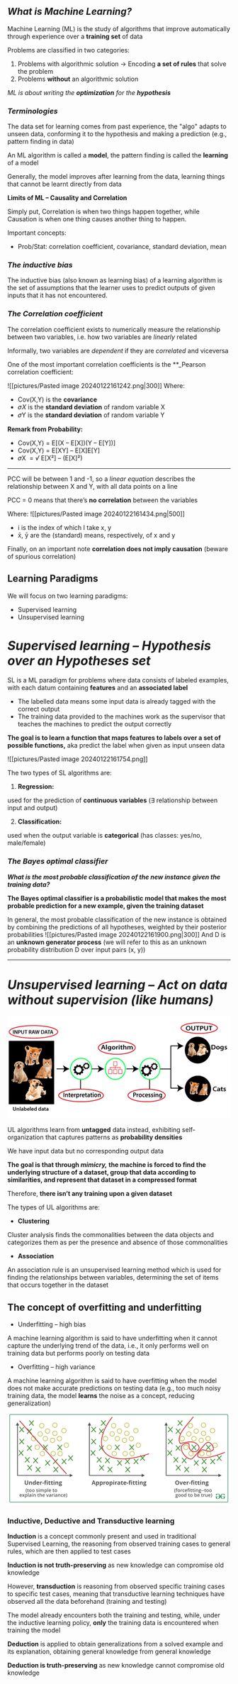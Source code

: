 ## **_What is Machine Learning?_**

Machine Learning (ML) is the study of algorithms that improve automatically through experience over a **training set** of data

Problems are classified in two categories:

1. Problems with algorithmic solution $\rightarrow$ Encoding **a set of rules** that solve the problem
2. Problems **without** an algorithmic solution

_ML is about writing the **optimization** for the **hypothesis**_
### **_Terminologies_**

The data set for learning comes from past experience, the "algo" adapts to unseen data, conforming it to the hypothesis and making a prediction (e.g., pattern finding in data)

An ML algorithm is called a **model**, the pattern finding is called the **learning** of a model

Generally, the model improves after learning from the data, learning things that cannot be learnt directly from data

**Limits of ML – Causality and Correlation**

Simply put, Correlation is when two things happen together, while Causation is when one thing causes another thing to happen. 

Important concepts:

* Prob/Stat: correlation coefficient, covariance, standard deviation, mean

### **_The inductive bias_**

The inductive bias (also known as learning bias) of a learning algorithm is the set of assumptions that the learner uses to predict outputs of given inputs that it has not encountered.

### **_The Correlation coefficient_**

The correlation coefficient exists to numerically measure the relationship between two variables, i.e. how two variables are _linearly_ related

Informally, two variables are _dependent_ if they are _correlated_ and viceversa

One of the most important correlation coefficients is the **_Pearson correlation coefficient:

![[pictures/Pasted image 20240122161242.png|300]]
Where:

* Cov(X,Y) is the **covariance**
* 𝜎𝑋 is the **standard deviation** of random variable X
* 𝜎Y is the **standard deviation** of random variable Y

**Remark from Probability:**

* Cov(X,Y) = E[(X – E[X])(Y – E[Y])]
* Cov(X,Y) = E[XY] – E[X]E[Y]
* 𝜎X  = _√_ E[X²] – (E[X]²)

--------
PCC will be between 1 and -1, so a _linear equation_ describes the relationship between X and Y, with all data points on a line

PCC = 0 means that there’s **no correlation** between the variables

Where:
![[pictures/Pasted image 20240122161434.png|500]]

* i is the index of which I take x, y
* x̄, ȳ are the (standard) means, respectively, of x and y

Finally, on an important note **correlation does not imply causation** (beware of spurious correlation)
## **Learning Paradigms**

We will focus on two learning paradigms:
* Supervised learning
* Unsupervised learning
# **_Supervised learning – Hypothesis over an Hypotheses set_**

SL is a ML paradigm for problems where data consists of labeled examples, with each datum containing **features** and an **associated label**

* The labelled data means some input data is already tagged with the correct output
* The training data provided to the machines work as the supervisor that teaches the machines to predict the output correctly

**The goal is to learn a function that maps features to labels over a set of possible functions,** aka predict the label when given as input unseen data

![[pictures/Pasted image 20240122161754.png]]

The two types of SL algorithms are:

1. **Regression:**

used for the prediction of **continuous variables** (∃ relationship between input and output)

2. **Classification:**

used when the output variable is **categorical** (has classes: yes/no, male/female)
### **_The Bayes optimal classifier_**

**_What is the most probable classification of the new instance given the training data?_**

**The Bayes optimal classifier is a probabilistic model that makes the most probable prediction for a new example, given the training dataset**

In general, the most probable classification of the new instance is obtained by combining the predictions of all hypotheses, weighted by their posterior probabilities
![[pictures/Pasted image 20240122161900.png|300]]
And D is an **unknown generator process** (we will refer to this as an unknown probability distribution D over input pairs (x, y))

---------
# **_Unsupervised learning – Act on data without supervision (like humans)_**

![](pictures/Pasted%20image%2020240122161941.png)

UL algorithms learn from **untagged** data instead, exhibiting self-organization that captures patterns as **probability densities**

We have input data but no corresponding output data

**The goal is that through _mimicry,_ the machine is forced to find the underlying structure of a dataset, group that data according to similarities, and represent that dataset in a compressed format**

Therefore, **there isn’t any training upon a given dataset**

The types of UL algorithms are:

* **Clustering**

Cluster analysis finds the commonalities between the data objects and categorizes them as per the presence and absence of those commonalities

* **Association**

An association rule is an unsupervised learning method which is used for finding the relationships between variables, determining the set of items that occurs together in the dataset
## **The concept of overfitting and underfitting**

* Underfitting – high bias

A machine learning algorithm is said to have underfitting when it cannot capture the underlying trend of the data, i.e., it only performs well on training data but performs poorly on testing data

* Overfitting – high variance

A machine learning algorithm is said to have overfitting when the model does not make accurate predictions on testing data (e.g., too much noisy training data, the model **learns** the noise as a concept, reducing generalization)

![](pictures/Pasted%20image%2020240122162013.png)

### **Inductive, Deductive and Transductive learning**

**Induction** is a concept commonly present and used in traditional Supervised Learning, the reasoning from observed training cases to general rules, which are then applied to test cases

**Induction is not truth-preserving** as new knowledge can compromise old knowledge

However, **transduction** is reasoning from observed specific training cases to specific test cases, meaning that transductive learning techniques have observed all the data beforehand (training and testing)

The model already encounters both the training and testing, while, under the inductive learning policy, **only** the training data is encountered when training the model

**Deduction** is applied to obtain generalizations from a solved example and its explanation, obtaining general knowledge from general knowledge

**Deduction is truth-preserving** as new knowledge cannot compromise old knowledge